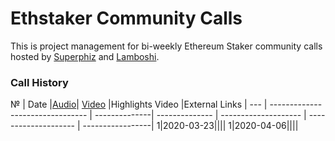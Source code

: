 # Ethstaker Community Calls
This is project management for bi-weekly Ethereum Staker community calls hosted by [Superphiz](https://reddit.com/u/superphiz) and [Lamboshi](https://twitter.com/L_Nakaghini).


### Call History

 №  | Date                             |[Audio](https://soundcloud.com/-----)| [Video](https://www.youtube.com)            |Highlights Video         |External Links  |
--- | -------------------------------- | --------------| -------------- | -------------------- | -------------------- | -----------------|
1|2020-03-23||||
1|2020-04-06||||
